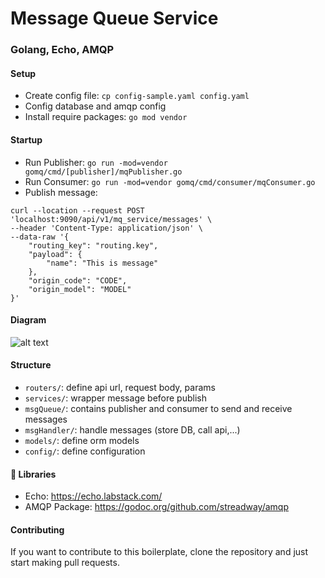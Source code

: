 # Message Queue Service
### Golang, Echo, AMQP

#### Setup
* Create config file: `cp config-sample.yaml config.yaml`
* Config database and amqp config
* Install require packages: `go mod vendor`

#### Startup
* Run Publisher: `go run -mod=vendor gomq/cmd/[publisher]/mqPublisher.go`
* Run Consumer: `go run -mod=vendor gomq/cmd/consumer/mqConsumer.go`
* Publish message:
```
curl --location --request POST 'localhost:9090/api/v1/mq_service/messages' \
--header 'Content-Type: application/json' \
--data-raw '{
    "routing_key": "routing.key",
    "payload": {
        "name": "This is message"
    },
    "origin_code": "CODE",
    "origin_model": "MODEL"
}'
```

#### Diagram
![alt text](https://i.imgur.com/QPx5Qs6.jpg "Repository Pattern")


#### Structure
* `routers/`: define api url, request body, params
* `services/`: wrapper message before publish
* `msgQueue/`: contains publisher and consumer to send and receive messages
* `msgHandler/`: handle messages (store DB, call api,...)
* `models/`: define orm models
* `config/`: define configuration

#### 📙 Libraries
- Echo: https://echo.labstack.com/
- AMQP Package: https://godoc.org/github.com/streadway/amqp

#### Contributing
If you want to contribute to this boilerplate, clone the repository and just start making pull requests.
